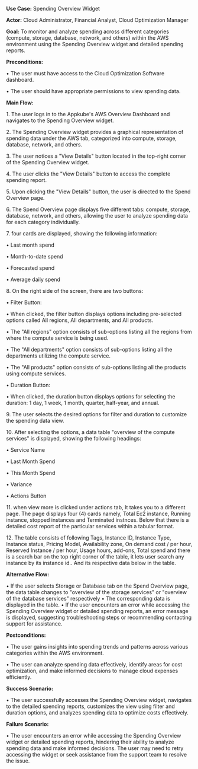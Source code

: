 **Use Case:** Spending Overview Widget







**Actor:** Cloud Administrator, Financial Analyst, Cloud Optimization Manager

**Goal:** To monitor and analyze spending across different categories (compute, storage, database, network, and others) within the AWS environment using the Spending Overview widget and detailed spending reports.

**Preconditions:**

•	The user must have access to the Cloud Optimization Software dashboard.

•	The user should have appropriate permissions to view spending data.

**Main Flow:**

1\.	The user logs in to the Appkube's AWS Overview Dashboard and navigates to the Spending Overview widget.

2\.	The Spending Overview widget provides a graphical representation of spending data under the AWS tab, categorized into compute, storage, database, network, and others.

3\.	The user notices a "View Details" button located in the top-right corner of the Spending Overview widget.

4\.	The user clicks the "View Details" button to access the complete spending report.

5\.	Upon clicking the "View Details" button, the user is directed to the Spend Overview page.

6\.	The Spend Overview page displays five different tabs: compute, storage, database, network, and others, allowing the user to analyze spending data for each category individually.

7\.	four cards are displayed, showing the following information:

•	Last month spend 

•	Month-to-date spend

•	Forecasted spend

•	Average daily spend

8\.	On the right side of the screen, there are two buttons:

•	Filter Button:

•	When clicked, the filter button displays options including pre-selected options called All regions, All departments, and All products.

•	The "All regions" option consists of sub-options listing all the regions from where the compute service is being used.

•	The "All departments" option consists of sub-options listing all the departments utilizing the compute service.

•	The "All products" option consists of sub-options listing all the products using compute services.

•	Duration Button:

•	When clicked, the duration button displays options for selecting the duration: 1 day, 1 week, 1 month, quarter, half-year, and annual.

9\.	The user selects the desired options for filter and duration to customize the spending data view.

10\.	After selecting the options, a data table "overview of the compute services" is displayed, showing the following headings:

•	Service Name

•	Last Month Spend

•	This Month Spend

•	Variance

•	Actions Button

11\.	when view more is clicked under actions tab, It takes you to a different page. The page displays four (4) cards namely, Total Ec2 instance, Running instance, stopped instances and Terminated instnces. Below that there is a detailed cost report of the particular services within a tabular format.

12\.	The table consists of following Tags, Instance ID, Instance Type, Instance status, Pricing Model, Availability zone, On demand cost / per hour, Reserved Instance / per hour, Usage hours, add-ons, Total spend and there is a search bar on the top right corner of the table, it lets user search any instance by its instance id.. And its respective data below in the table.

**Alternative Flow:**

•	 If the user selects Storage or Database tab on the Spend Overview page, the data table changes to "overview of the storage services" or "overview of the database services" respectively
•  The corresponding data is displayed in the table.
• If the user encounters an error while accessing the Spending Overview widget or detailed spending reports, an error message is displayed, suggesting troubleshooting steps or recommending contacting support for assistance.

**Postconditions:**

•	The user gains insights into spending trends and patterns across various categories within the AWS environment.

•	The user can analyze spending data effectively, identify areas for cost optimization, and make informed decisions to manage cloud expenses efficiently.

**Success Scenario:**

•	The user successfully accesses the Spending Overview widget, navigates to the detailed spending reports, customizes the view using filter and duration options, and analyzes spending data to optimize costs effectively.

**Failure Scenario:**

•	The user encounters an error while accessing the Spending Overview widget or detailed spending reports, hindering their ability to analyze spending data and make informed decisions. The user may need to retry accessing the widget or seek assistance from the support team to resolve the issue.
